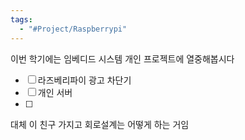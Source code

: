 ```yaml
---
tags:
  - "#Project/Raspberrypi"
---
```

이번 학기에는 임베디드 시스템 개인 프로젝트에 열중해봅시다

- [ ] 라즈베리파이 광고 차단기
- [ ] 개인 서버
- [ ] 

대체 이 친구 가지고 회로설계는 어떻게 하는 거임